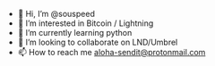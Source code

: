 - 👋 Hi, I’m @souspeed
- 👀 I’m interested in Bitcoin / Lightning
- 🌱 I’m currently learning python
- 💞️ I’m looking to collaborate on LND/Umbrel
- 📫 How to reach me aloha-sendit@protonmail.com

<!---
souspeed/souspeed is a ✨ special ✨ repository because its `README.md` (this file) appears on your GitHub profile.
You can click the Preview link to take a look at your changes.
--->
